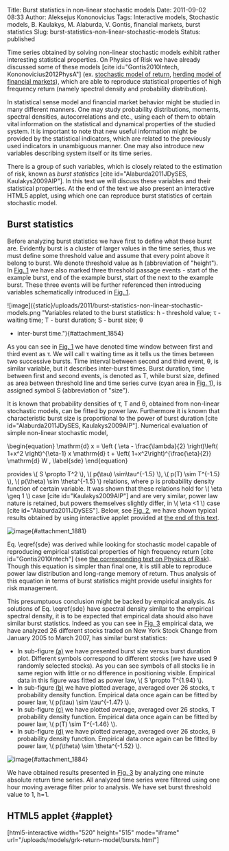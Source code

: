 Title: Burst statistics in non-linear stochastic models
Date: 2011-09-02 08:33
Author: Aleksejus Kononovicius
Tags: Interactive models, Stochastic models, B. Kaulakys, M. Alaburda, V. Gontis, financial markets, burst statistics
Slug: burst-statistics-non-linear-stochastic-models
Status: published

Time series obtained by solving
non-linear stochastic models exhibit rather interesting statistical
properties. On Physics of Risk we have already discussed some of these
models \[cite id="Gontis2010Intech, Kononovicius2012PhysA"\] (ex.
[stochastic model of
return]({filename}/articles/2010/long-range-memory-stochastic-model-return.md),
[herding model of financial
markets]({filename}/articles/2011/agent-based-herding-model-financial-markets.md)),
which are able to reproduce statistical properties of high frequency
return (namely spectral density and probability distribution).

In statistical sense model and financial market behavior might be
studied in many different manners. One may study probability
distributions, moments, spectral densities, autocorrelations and etc.,
using each of them to obtain vital information on the statistical and
dynamical properties of the studied system. It is important to note that
new useful information might be provided by the statistical indicators,
which are related to the previously used indicators in unambiguous
manner. One may also introduce new variables describing system itself or
its time series.

There is a group of such variables, which is closely related to the
estimation of risk, known as *burst statistics* \[cite
id="Alaburda2011JDySES, Kaulakys2009AIP"\]. In this text we will discuss
these variables and their statistical properties. At the end of the text
we also present an interactive HTML5 applet, using which one can reproduce
burst statistics of certain stochastic model.<!--more-->

Burst statistics
----------------

Before analyzing burst statistics we have first to define what these
burst are. Evidently burst is a cluster of larger values in the time
series, thus we must define some threshold value and assume that every
point above it belong to burst. We denote threshold value as h
(abbreviation of "height"). In [Fig. 1](#attachment_1854) we have also
marked three threshold passage events - start of the example burst, end
of the example burst, start of the next to the example burst. These
three events will be further referenced then introducing variables
schematically introduced in [Fig. 1](#attachment_1854).

![image]({static}/uploads/2011/burst-statistics-non-linear-stochastic-models.png "Variables related to the burst statistics: h -
threshold value; τ - waiting time; T - burst duration; S - burst size; θ
- inter-burst
time."){#attachment_1854} 

As you can see in [Fig. 1](#attachment_1854) we have denoted time window
between first and third event as τ. We will call τ waiting time as it
tells us the times between two successive bursts. Time interval between
second and third event, θ, is similar variable, but it describes
inter-burst times. Burst duration, time between first and second events,
is denoted as T, while burst size, defined as area between threshold
line and time series curve (cyan area in [Fig. 1](#attachment_1854)), is
assigned symbol S (abbreviation of "size").

It is known that probability densities of τ, T and θ, obtained from
non-linear stochastic models, can be fitted by power law. Furthermore it
is known that characteristic burst size is proportional to the power of
burst duration \[cite id="Alaburda2011JDySES, Kaulakys2009AIP"\].
Numerical evaluation of simple non-linear stochastic model,


\begin{equation}
 \mathrm{d} x = \left ( \eta - \frac{\lambda}{2} \right)\left( 1+x^2 \right)^{\eta-1} x \mathrm{d} t + \left( 1+x^2\right)^{\frac{\eta}{2}} \mathrm{d} W , \label{sde}
\end{equation}


provides \\\(  S \propto T^2  \\\), \\\(  p(\tau) \sim\tau^{-1.5}  \\\), \\\(  p(T) \sim T^{-1.5}  \\\), \\\( p(\theta) \sim \theta^{-1.5}  \\\) relations, where p is
probability density function of certain variable. It was shown that
these relations hold for \\\(  \eta \geq 1 \\\) case \[cite
id="Kaulakys2009AIP"\] and are very similar, power law nature is
retained, but powers themselves slightly differ, in \\\(  \eta &lt;1 \\\) case \[cite id="Alaburda2011JDySES"\]. Below, see [Fig.
2](#attachment_1881), we have shown typical results obtained by using
interactive applet provided at [the end of this text](#applet).

![image]({static}/uploads/2011/bursts_stats.png "Burst statistics observed in non-linear stochastic
model. All scales are lg-lg. (a) S versus T, (b) τ , (c) T and (d) θ
probability densities. Blue dots are numerically obtained results, while
differently colored lines fit them with power law. Slope, power, of gray
line is 1.99, green line -1.54, red line -1.56 and magenta line -1.45.
Program parameters: η=2.5, λ=3, Δt=0.001,
h=2."){#attachment_1881} 

Eq. \eqref{sde} was derived while looking for stochastic model
capable of reproducing empirical statistical properties of high
frequency return \[cite id="Gontis2010Intech"\] (see [the corresponding
text on Physics of
Risk]({filename}/articles/2010/long-range-memory-stochastic-model-return.md)).
Though this equation is simpler than final one, it is still able to
reproduce power law distribution and long-range memory of return. Thus
analysis of this equation in terms of burst statistics might provide
useful insights for risk management.

This presumptuous conclusion might be backed by empirical analysis. As
solutions of Eq. \eqref{sde} have spectral density similar to the
empirical spectral density, it is to be expected that empirical data
should also have similar burst statistics. Indeed as you can see in
[Fig. 3](#attachment_1884) empirical data, we have analyzed 26 different
stocks traded on New York Stock Change from January 2005 to March 2007,
has similar burst statistics:

-   In sub-figure [(a)](#attachment_1884) we have presented burst size
    versus burst duration plot. Different symbols correspond to
    different stocks (we have used 9 randomly selected stocks). As you
    can see symbols of all stocks lie in same region with little or no
    difference in positioning visible. Empirical data in this figure was
    fitted as power law, \\\(  S \propto T^{1.94}  \\\).
-   In sub-figure [(b)](#attachment_1884) we have plotted average,
    averaged over 26 stocks, τ probability density function. Empirical
    data once again can be fitted by power law, \\\(  p(\tau) \sim    \tau^{-1.47}  \\\).
-   In sub-figure [(c)](#attachment_1884) we have plotted average,
    averaged over 26 stocks, T probability density function. Empirical
    data once again can be fitted by power law, \\\(  p(T) \sim    T^{-1.46}  \\\).
-   In sub-figure [(d)](#attachment_1884) we have plotted average,
    averaged over 26 stocks, θ probability density function. Empirical
    data once again can be fitted by power law, \\\(  p(\theta) \sim    \theta^{-1.52}  \\\).

![image]({static}/uploads/2011/bursts_empir.png "Empirical burst statistics (h=1) of one minute absolute
return time series, filtered by one hour moving average filter, of 26
varying stocks from New York Stock Exchange, traded from January 2005 to
March 2007. (a) burst size versus burst duration of 9 randomly selected
stocks, while (b), (c) and (d) are probability density plots. Empirical
data was fitted by power laws with powers: (a) 1.94, (b) -1.47, (c)
-1.46 ir (d)
-1.52."){#attachment_1884} 

We have obtained results presented in [Fig. 3](#attachment_1884) by
analyzing one minute absolute return time series. All analyzed time
series were filtered using one hour moving average filter prior to
analysis. We have set burst threshold value to 1, h=1.

HTML5 applet {#applet}
-----------

[html5-interactive width="520" height="515" mode="iframe"
url="/uploads/models/grk-return-model/bursts.html"]
